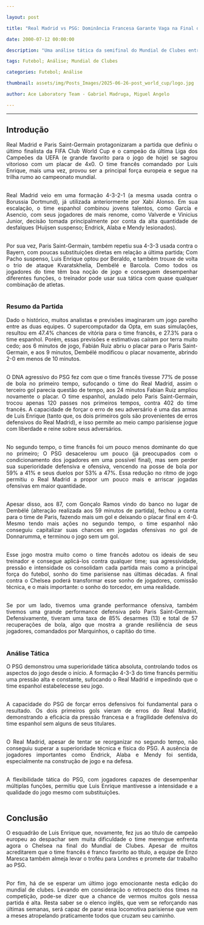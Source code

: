 ```yaml
---

layout: post

title: "Real Madrid vs PSG: Dominância Francesa Garante Vaga na Final do Mundial de Clubes"

date: 2000-07-12 00:00:00

description: "Uma análise tática da semifinal do Mundial de Clubes entre Real Madrid e Paris Saint-Germain, com domínio absoluto do time francês"

tags: Futebol; Análise; Mundial de Clubes

categories: Futebol; Análise

thumbnail: assets/img/Posts_Images/2025-06-26-post_world_cup/logo.jpg

author: Ace Laboratory Team - Gabriel Madruga, Miguel Angelo

---
```


---

<h2> <b> Introdução </b></h2>

<div style="text-align: justify">

Real Madrid e Paris Saint-Germain protagonizaram a partida que definiu o último finalista da FIFA Club World Cup e o campeão da última Liga dos Campeões da UEFA (e grande favorito para o jogo de hoje) se sagrou vitorioso com um placar de 4x0. O time francês comandado por Luis Enrique, mais uma vez, provou ser a principal força europeia e segue na trilha rumo ao campeonato mundial. <br/><br/>

Real Madrid veio em uma formação 4-3-2-1 (a mesma usada contra o Borussia Dortmund), já utilizada anteriormente por Xabi Alonso. Em sua escalação, o time espanhol combinou jovens talentos, como García e Asencio, com seus jogadores de mais renome, como Valverde e Vinicius Junior, decisão tomada principalmente por conta da alta quantidade de desfalques (Huijsen suspenso; Endrick, Alaba e Mendy lesionados). <br/><br/>

Por sua vez, Paris Saint-Germain, também repetiu sua 4-3-3 usada contra o Bayern, com poucas substituições diretas em relação a última partida; Com Pacho suspenso, Luis Enrique optou por Beraldo, e também trouxe de volta o trio de ataque Kvaratskhelia, Dembélé e Barcola. Como todos os jogadores do time têm boa noção de jogo e conseguem desempenhar diferentes funções, o treinador pode usar sua tática com quase qualquer combinação de atletas. <br/><br/>

<h3> <b> Resumo da Partida </b></h3>

Dado o histórico, muitos analistas e previsões imaginaram um jogo parelho entre as duas equipes. O supercomputador da Opta, em suas simulações, resultou em 47.4% chances de vitória para o time francês, e 27.3% para o time espanhol. Porém, essas previsões e estimativas caíram por terra muito cedo; aos 6 minutos de jogo, Fabián Ruiz abriu o placar para o Paris Saint-Germain, e aos 9 minutos, Dembélé modificou o placar novamente, abrindo 2-0 em menos de 10 minutos. <br/><br/>

O DNA agressivo do PSG fez com que o time francês tivesse 77% de posse de bola no primeiro tempo, sufocando o time do Real Madrid, assim o terceiro gol parecia questão de tempo, aos 24 minutos Fabian Ruiz ampliou novamente o placar. O time espanhol, anulado pelo Paris Saint-Germain, trocou apenas 120 passes nos primeiros tempos, contra 402 do time francês. A capacidade de forçar o erro de seu adversário é uma das armas de Luis Enrique (tanto que, os dois primeiros gols são provenientes de erros defensivos do Real Madrid), e isso permite ao meio campo parisiense jogue com liberdade e reine sobre seus adversários. <br/><br/>

No segundo tempo, o time francês foi um pouco menos dominante do que no primeiro; O PSG desacelerou um pouco (já preocupados com o condicionamento dos jogadores em uma possível final), mas sem perder sua superioridade defensiva e ofensiva, vencendo na posse de bola por 59% a 41% e seus duelos por 53% a 47%. Essa redução no ritmo de jogo permitiu o Real Madrid a propor um pouco mais e arriscar jogadas ofensivas em maior quantidade. <br/><br/>

Apesar disso, aos 87, com Gonçalo Ramos vindo do banco no lugar de Dembélé (alteração realizada aos 59 minutos de partida), fechou a conta para o time de Paris, fazendo mais um gol e deixando o placar final em 4-0. Mesmo tendo mais ações no segundo tempo, o time espanhol não conseguiu capitalizar suas chances em jogadas ofensivas no gol de Donnarumma, e terminou o jogo sem um gol. <br/><br/>

Esse jogo mostra muito como o time francês adotou os ideais de seu treinador e consegue aplicá-los contra qualquer time; sua agressividade, pressão e intensidade os consolidam cada partida mais como a principal força do futebol, sonho do time parisiense nas últimas décadas. A final contra o Chelsea poderá transformar esse sonho de jogadores, comissão técnica, e o mais importante: o sonho do torcedor, em uma realidade. <br/><br/>

Se por um lado, tivemos uma grande performance ofensiva, também tivemos uma grande performance defensiva pelo Paris Saint-Germain. Defensivamente, tiveram uma taxa de 85% desarmes (13) e total de 57 recuperações de bola, algo que mostra a grande resiliência de seus jogadores, comandados por Marquinhos, o capitão do time. <br/><br/>

<h3> <b> Análise Tática </b></h3>

O PSG demonstrou uma superioridade tática absoluta, controlando todos os aspectos do jogo desde o início. A formação 4-3-3 do time francês permitiu uma pressão alta e constante, sufocando o Real Madrid e impedindo que o time espanhol estabelecesse seu jogo. <br/><br/>

A capacidade do PSG de forçar erros defensivos foi fundamental para o resultado. Os dois primeiros gols vieram de erros do Real Madrid, demonstrando a eficácia da pressão francesa e a fragilidade defensiva do time espanhol sem alguns de seus titulares. <br/><br/>

O Real Madrid, apesar de tentar se reorganizar no segundo tempo, não conseguiu superar a superioridade técnica e física do PSG. A ausência de jogadores importantes como Endrick, Alaba e Mendy foi sentida, especialmente na construção de jogo e na defesa. <br/><br/>

A flexibilidade tática do PSG, com jogadores capazes de desempenhar múltiplas funções, permitiu que Luis Enrique mantivesse a intensidade e a qualidade do jogo mesmo com substituições. <br/><br/>

<h2> <b> Conclusão </b></h2>

O esquadrão de Luis Enrique que, novamente, fez jus ao título de campeão europeu ao despachar sem muita dificuldade o time merengue enfrenta agora o Chelsea na final do Mundial de Clubes. Apesar de muitos acreditarem que o time francês é franco favorito ao título, a equipe de Enzo Maresca também almeja levar o troféu para Londres e promete dar trabalho ao PSG. <br/><br/>

Por fim, há de se esperar um último jogo emocionante nesta edição do mundial de clubes. Levando em consideração o retrospecto dos times na competição, pode-se dizer que a chance de vermos muitos gols nessa partida é alta. Resta saber se o elenco inglês, que vem se reforçando nas últimas semanas, será capaz de parar essa locomotiva parisiense que vem a meses atropelando praticamente todos que cruzam seu caminho. <br/><br/>

</div>
